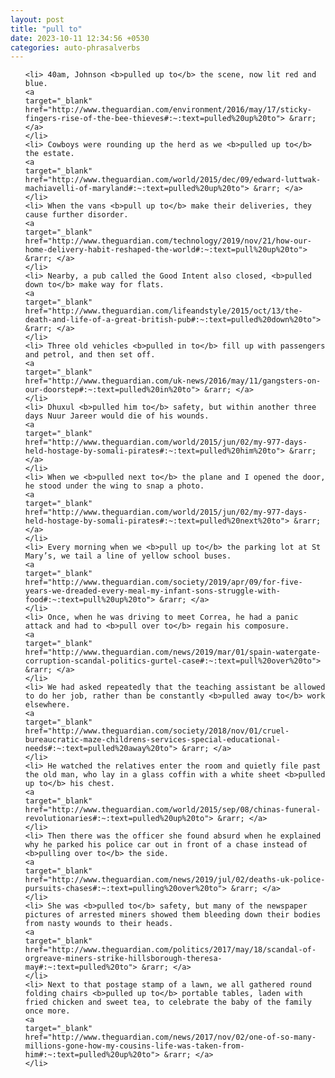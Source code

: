 ```yaml
---
layout: post
title: "pull to"
date: 2023-10-11 12:34:56 +0530
categories: auto-phrasalverbs
---
```

<ol>

    <li> 40am, Johnson <b>pulled up to</b> the scene, now lit red and blue.
    <a 
    target="_blank" 
    href="http://www.theguardian.com/environment/2016/may/17/sticky-fingers-rise-of-the-bee-thieves#:~:text=pulled%20up%20to"> &rarr; </a>
    </li>
    <li> Cowboys were rounding up the herd as we <b>pulled up to</b> the estate.
    <a 
    target="_blank" 
    href="http://www.theguardian.com/world/2015/dec/09/edward-luttwak-machiavelli-of-maryland#:~:text=pulled%20up%20to"> &rarr; </a>
    </li>
    <li> When the vans <b>pull up to</b> make their deliveries, they cause further disorder.
    <a 
    target="_blank" 
    href="http://www.theguardian.com/technology/2019/nov/21/how-our-home-delivery-habit-reshaped-the-world#:~:text=pull%20up%20to"> &rarr; </a>
    </li>
    <li> Nearby, a pub called the Good Intent also closed, <b>pulled down to</b> make way for flats.
    <a 
    target="_blank" 
    href="http://www.theguardian.com/lifeandstyle/2015/oct/13/the-death-and-life-of-a-great-british-pub#:~:text=pulled%20down%20to"> &rarr; </a>
    </li>
    <li> Three old vehicles <b>pulled in to</b> fill up with passengers and petrol, and then set off.
    <a 
    target="_blank" 
    href="http://www.theguardian.com/uk-news/2016/may/11/gangsters-on-our-doorstep#:~:text=pulled%20in%20to"> &rarr; </a>
    </li>
    <li> Dhuxul <b>pulled him to</b> safety, but within another three days Nuur Jareer would die of his wounds.
    <a 
    target="_blank" 
    href="http://www.theguardian.com/world/2015/jun/02/my-977-days-held-hostage-by-somali-pirates#:~:text=pulled%20him%20to"> &rarr; </a>
    </li>
    <li> When we <b>pulled next to</b> the plane and I opened the door, he stood under the wing to snap a photo.
    <a 
    target="_blank" 
    href="http://www.theguardian.com/world/2015/jun/02/my-977-days-held-hostage-by-somali-pirates#:~:text=pulled%20next%20to"> &rarr; </a>
    </li>
    <li> Every morning when we <b>pull up to</b> the parking lot at St Mary’s, we tail a line of yellow school buses.
    <a 
    target="_blank" 
    href="http://www.theguardian.com/society/2019/apr/09/for-five-years-we-dreaded-every-meal-my-infant-sons-struggle-with-food#:~:text=pull%20up%20to"> &rarr; </a>
    </li>
    <li> Once, when he was driving to meet Correa, he had a panic attack and had to <b>pull over to</b> regain his composure.
    <a 
    target="_blank" 
    href="http://www.theguardian.com/news/2019/mar/01/spain-watergate-corruption-scandal-politics-gurtel-case#:~:text=pull%20over%20to"> &rarr; </a>
    </li>
    <li> We had asked repeatedly that the teaching assistant be allowed to do her job, rather than be constantly <b>pulled away to</b> work elsewhere.
    <a 
    target="_blank" 
    href="http://www.theguardian.com/society/2018/nov/01/cruel-bureaucratic-maze-childrens-services-special-educational-needs#:~:text=pulled%20away%20to"> &rarr; </a>
    </li>
    <li> He watched the relatives enter the room and quietly file past the old man, who lay in a glass coffin with a white sheet <b>pulled up to</b> his chest.
    <a 
    target="_blank" 
    href="http://www.theguardian.com/world/2015/sep/08/chinas-funeral-revolutionaries#:~:text=pulled%20up%20to"> &rarr; </a>
    </li>
    <li> Then there was the officer she found absurd when he explained why he parked his police car out in front of a chase instead of <b>pulling over to</b> the side.
    <a 
    target="_blank" 
    href="http://www.theguardian.com/news/2019/jul/02/deaths-uk-police-pursuits-chases#:~:text=pulling%20over%20to"> &rarr; </a>
    </li>
    <li> She was <b>pulled to</b> safety, but many of the newspaper pictures of arrested miners showed them bleeding down their bodies from nasty wounds to their heads.
    <a 
    target="_blank" 
    href="http://www.theguardian.com/politics/2017/may/18/scandal-of-orgreave-miners-strike-hillsborough-theresa-may#:~:text=pulled%20to"> &rarr; </a>
    </li>
    <li> Next to that postage stamp of a lawn, we all gathered round folding chairs <b>pulled up to</b> portable tables, laden with fried chicken and sweet tea, to celebrate the baby of the family once more.
    <a 
    target="_blank" 
    href="http://www.theguardian.com/news/2017/nov/02/one-of-so-many-millions-gone-how-my-cousins-life-was-taken-from-him#:~:text=pulled%20up%20to"> &rarr; </a>
    </li>